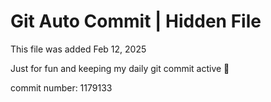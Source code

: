 # Git Auto Commit | Hidden File

This file was added Feb 12, 2025

Just for fun and keeping my daily git commit active 🤪

commit number: 1179133
